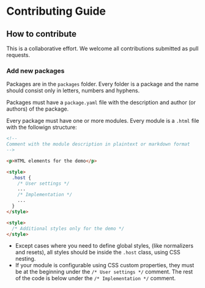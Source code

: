 # Contributing Guide

## How to contribute

This is a collaborative effort. We welcome all contributions submitted as pull
requests.

### Add new packages

Packages are in the `packages` folder. Every folder is a package and the name
should consist only in letters, numbers and hyphens.

Packages must have a `package.yaml` file with the description and author (or
authors) of the package.

Every package must have one or more modules. Every module is a `.html` file with
the followign structure:

```html
<!--
Comment with the module description in plaintext or markdown format
-->

<p>HTML elements for the demo</p>

<style>
  .host {
    /* User settings */
    ...
    /* Implementation */
    ...
  }
</style>

<style>
  /* Additional styles only for the demo */
</style>
```

- Except cases where you need to define global styles, (like normalizers and
  resets), all styles should be inside the `.host` class, using CSS nesting.
- If your module is configurable using CSS custom properties, they must be at
  the beginning under the `/* User settings */` comment. The rest of the code is
  below under the `/* Implementation */` comment.
